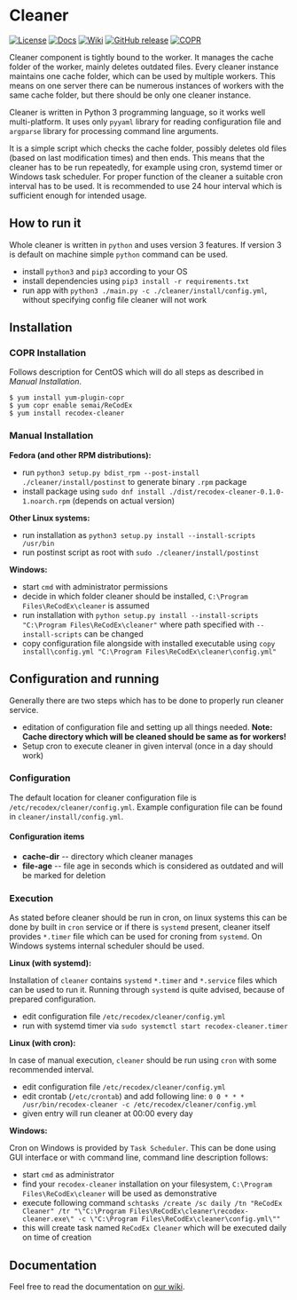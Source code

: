 # Cleaner

[![License](http://img.shields.io/:license-mit-blue.svg)](http://badges.mit-license.org)
[![Docs](https://img.shields.io/badge/docs-latest-brightgreen.svg)](http://recodex.github.io/cleaner/)
[![Wiki](https://img.shields.io/badge/docs-wiki-orange.svg)](https://github.com/ReCodEx/wiki/wiki)
[![GitHub release](https://img.shields.io/github/release/recodex/cleaner.svg)](https://github.com/ReCodEx/wiki/wiki/Changelog)
[![COPR](https://copr.fedorainfracloud.org/coprs/semai/ReCodEx/package/recodex-cleaner/status_image/last_build.png)](https://copr.fedorainfracloud.org/coprs/semai/ReCodEx/)

Cleaner component is tightly bound to the worker. It manages the cache folder of
the worker, mainly deletes outdated files. Every cleaner instance maintains one
cache folder, which can be used by multiple workers. This means on one server
there can be numerous instances of workers with the same cache folder, but there
should be only one cleaner instance.

Cleaner is written in Python 3 programming language, so it works well
multi-platform. It uses only `pyyaml` library for reading configuration file and
`argparse` library for processing command line arguments.

It is a simple script which checks the cache folder, possibly deletes old files
(based on last modification times) and then ends. This means that the cleaner has
to be run repeatedly, for example using cron, systemd timer or Windows task
scheduler. For proper function of the cleaner a suitable cron interval has to
be used. It is recommended to use 24 hour interval which is sufficient enough for
intended usage.

## How to run it

Whole cleaner is written in `python` and uses version 3 features. If version 3 is default on machine simple `python` command can be used.

- install `python3` and `pip3` according to your OS
- install dependencies using `pip3 install -r requirements.txt`
- run app with `python3 ./main.py -c ./cleaner/install/config.yml`, without specifying config file cleaner will not work

## Installation

### COPR Installation

Follows description for CentOS which will do all steps as described in _Manual Installation_.

```
$ yum install yum-plugin-copr
$ yum copr enable semai/ReCodEx
$ yum install recodex-cleaner
```

### Manual Installation

**Fedora (and other RPM distributions):**

- run `python3 setup.py bdist_rpm --post-install ./cleaner/install/postinst` to generate binary `.rpm` package
- install package using `sudo dnf install ./dist/recodex-cleaner-0.1.0-1.noarch.rpm` (depends on actual version)

**Other Linux systems:**

- run installation as `python3 setup.py install --install-scripts /usr/bin`
- run postinst script as root with `sudo ./cleaner/install/postinst`

**Windows:**

- start `cmd` with administrator permissions
- decide in which folder cleaner should be installed, `C:\Program Files\ReCodEx\cleaner` is assumed
- run installation with `python setup.py install --install-scripts "C:\Program Files\ReCodEx\cleaner"` where path specified with `--install-scripts` can be changed
- copy configuration file alongside with installed executable using `copy install\config.yml "C:\Program Files\ReCodEx\cleaner\config.yml"`

## Configuration and running

Generally there are two steps which has to be done to properly run cleaner service.

- editation of configuration file and setting up all things needed. **Note: Cache directory which will be cleaned should be same as for workers!**
- Setup cron to execute cleaner in given interval (once in a day should work)

### Configuration

The default location for cleaner configuration file is
`/etc/recodex/cleaner/config.yml`. Example configuration file can be found in `cleaner/install/config.yml`.

#### Configuration items

- **cache-dir** -- directory which cleaner manages
- **file-age** -- file age in seconds which is considered as outdated and will
   be marked for deletion

### Execution

As stated before cleaner should be run in cron, on linux systems this can be done by
built in `cron` service or if there is `systemd` present, cleaner itself provides
`*.timer` file which can be used for croning from `systemd`. On Windows systems
internal scheduler should be used.

**Linux (with systemd):**

Installation of `cleaner` contains `systemd` `*.timer` and `*.service` files which can be used to run it. Running through `systemd` is quite advised, because of prepared configuration.

- edit configuration file `/etc/recodex/cleaner/config.yml`
- run with systemd timer via `sudo systemctl start recodex-cleaner.timer`

**Linux (with cron):**

In case of manual execution, `cleaner` should be run using `cron` with some recommended interval.

- edit configuration file `/etc/recodex/cleaner/config.yml`
- edit crontab (`/etc/crontab`) and add following line: `0 0 * * * /usr/bin/recodex-cleaner -c /etc/recodex/cleaner/config.yml`
- given entry will run cleaner at 00:00 every day

**Windows:**

Cron on Windows is provided by `Task Scheduler`. This can be done using GUI interface or with command line, command line description follows:

- start `cmd` as administrator
- find your `recodex-cleaner` installation on your filesystem, `C:\Program Files\ReCodEx\cleaner` will be used as demonstrative
- execute following command `schtasks /create /sc daily /tn "ReCodEx Cleaner" /tr "\"C:\Program Files\ReCodEx\cleaner\recodex-cleaner.exe\" -c \"C:\Program Files\ReCodEx\cleaner\config.yml\""`
- this will create task named `ReCodEx Cleaner` which will be executed daily on time of creation

## Documentation

Feel free to read the documentation on [our wiki](https://github.com/ReCodEx/wiki/wiki).
